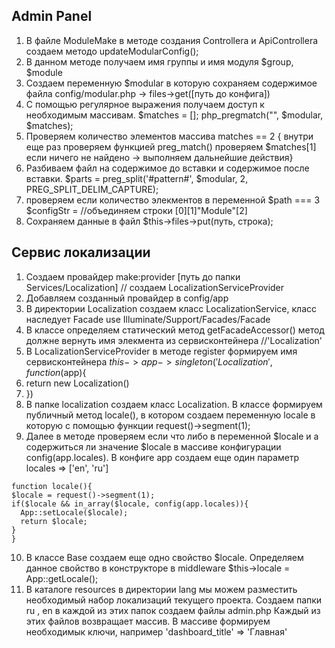 ## Admin Panel

1. В файле ModuleMake в методе создания Controllera и ApiControllera создаем методо updateModularConfig();
2. В данном методе получаем имя группы и имя модуля $group, $module
3. Создаем переменную $modular в которую сохраняем содержимое файла config/modular.php ->   files->get([путь до конфига])
4. С помощью регулярное выражения получаем доступ к необходимым массивам. $matches = []; php_pregmatch("", $modular, $matches); 
5. Проверяем количество элементов массива matches == 2 { внутри еще раз проверяем функцией preg_match() проверяем $matches[1] если ничего не найдено -> выполняем дальнейшие действия}
6. Разбиваем файл на содержимое до вставки и содержимое после вставки. $parts = preg_split('#pattern#', $modular, 2, PREG_SPLIT_DELIM_CAPTURE);
7. проверяем если количество элекментов в переменной $path === 3 $configStr = //объединяем строки [0][1]"Module"[2]
8. Сохраняем данные в файл $this->files->put(путь, строка);

## Сервис локализации

1. Создаем провайдер make:provider [путь до папки Services/Localization] // создаем LocalizationServiceProvider
2. Добавляем созданный провайдер в config/app
3. В директории Localization создаем класс LocalizationService, класс наследует Facade use Illuminate/Support/Facades/Facade
4. В классе определяем статический метод getFacadeAccessor() метод должне вернуть имя элекмента из сервисконтейнера //'Localization'
5. В LocalizationServiceProvider в методе register формируем имя сервисконтейнера $this->app->singleton('Localization', function($app){
6. return new Localization()
7. })
8. В папке localization создаем класс Localization. В классе формируем публичный метод locale(), в котором создаем переменную locale в которую с помощью функции request()->segment(1);
9. Далее в методе проверяем если что либо в переменной $locale и а содержиться ли значение $locale в массиве конфигурации config(app.locales). В конфиге app создаем еще один параметр locales => ['en', 'ru']
```
function locale(){
$locale = request()->segment(1);
if($locale && in_array($locale, config(app.locales)){
  App::setLocale($locale);
  return $locale;
}
}
```
10. В классе Base создаем еще одно свойство $locale. Определяем данное свойство в конструкторе в middleware $this->locale = App::getLocale();
11. В каталоге resources в директории lang мы можем разместить необходимый набор локализаций текущего проекта. Создаем папки ru , en в каждой из этих папок создаем файлы admin.php Каждый из этих файлов возвращает массив. В массиве формируем необходимык ключи, например 'dashboard_title' => 'Главная'

